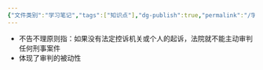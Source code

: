 ```yaml
---
{"文件类别":"学习笔记","tags":["知识点"],"dg-publish":true,"permalink":"/学习笔记studyup/知识点cheese/不告不理原则/","dgPassFrontmatter":true,"noteIcon":"","created":"2024-09-12T12:23:03.536+08:00","updated":"2024-09-12T12:23:51.842+08:00"}
---
```


- 不告不理原则指：如果没有法定控诉机关或个人的起诉，法院就不能主动审判任何刑事案件
- 体现了审判的被动性
